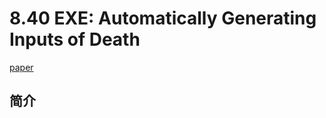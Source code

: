 # 8.40 EXE: Automatically Generating Inputs of Death

[paper](https://web.stanford.edu/~engler/exe-ccs-06.pdf)

## 简介
